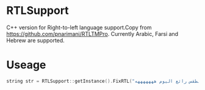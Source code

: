 # RTLSupport

C++ version for Right-to-left language support.Copy from https://github.com/pnarimani/RTLTMPro.
Currently Arabic, Farsi and Hebrew are supported.

# Useage
```c++
string str = RTLSupport::getInstance().FixRTL("الطقس رائع اليوم هههههههه",false,false,false);
```
